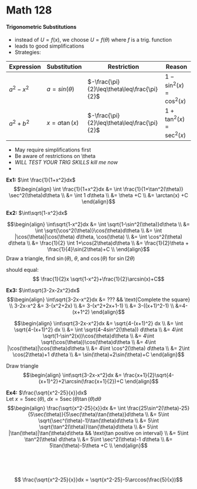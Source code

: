 # Math 128

#### Trigonometric Substitutions
  * instead of $U=f(x)$, we choose $U=f(\theta)$ where $f$ is a trig. function
  * leads to good simplifications
  * Strategies:

Expression |Substitution  |Restriction  |Reason
--- | --- | --- |---
$a^2-x^2$ | $a=sin(\theta)$ | $-\frac{\pi}{2}\leq\theta\leq\frac{\pi}{2}$ | $1-\sin^2(x)=\cos^2(x)$
$a^2+b^2$ | $x=a\tan(x)$ | $-\frac{\pi}{2}\leq\theta\leq\frac{\pi}{2}$ | $1+\tan^2(x)=\sec^2(x)$

  * May require simplifications first
  * Be aware of restrictions on \theta
  * _WILL TEST YOUR TRIG SKILLS kill me now_
  *

__Ex1:__ $\int \frac{1}{1+x^2}dx$
$$\begin{align}
\int \frac{1}{1+x^2}dx &= \int \frac{1}{1+\tan^2(\theta)} \sec^2(\theta)d\theta \\
&= \int 1 d\theta \\
&= \theta +C \\
&= \arctan(x) +C
\end{align}$$

__Ex2:__ $\int\sqrt{1-x^2}dx$

$$\begin{align}
\int\sqrt{1-x^2}dx &= \int \sqrt{1-\sin^2(\theta)}d\theta \\
&= \int \sqrt{\cos^2(\theta)}\cos(\theta)d\theta \\
&= \int |\cos(\theta)|\cos(\theta) d\theta, \cos(\theta) \\
&= \int \cos^2(\theta) d\theta \\
&= \frac{1}{2} \int 1+\cos(2\theta)d\theta \\
&= \frac{1}{2}\theta + \frac{1}{4}\sin(2\theta)+C \\
\end{align}$$
Draw a triangle, find $\sin(\theta)$, $\theta$, and $\cos(\theta)$ for $\sin(2\theta)$

should equal:
$$ \frac{1}{2}x \sqrt{1-x^2}+\frac{1}{2}\arcsin(x)+C$$

__Ex3:__ $\int\sqrt{3-2x-2x^2}dx$
$$\begin{align}
\int\sqrt{3-2x-x^2}dx &= ??? && \text{Complete the square} \\
3-2x-x^2 &= 3-(x^2+2x) \\
&= 3-(x^2+2x+1-1) \\
&= 3-((x+1)^2-1) \\
&=4-(x+1^2)
\end{align}$$

$$\begin{align}
\int\sqrt{3-2x-x^2}dx &= \sqrt{4-(x+1)^2} dx \\
&= \int \sqrt{4-(x+1)^2} dx \\
&= \int \sqrt(4-4sin^2(\theta)) d\theta \\
&= 4\int \sqrt(1-\sin^2(x))\cos(\theta)d\theta \\
&= 4\int \sqrt(\cos(\theta))\cos(\theta)d\theta \\
&= 4\int |\cos(\theta)|\cos(\theta)d\theta \\
&= 4\int \cos^2(\theta) d\theta \\
&= 2\int \cos(2\theta)+1 d\theta \\
&= \sin(\theta)+2\sin(\theta)+C
\end{align}$$

Draw triangle  
$$\begin{align}
\int\sqrt{3-2x-x^2}dx &= \frac{x+1}{2}\sqrt{4-(x+1)^2}+2\arcsin(\frac{x+1}{2})+C
\end{align}$$

__Ex4:__ $\frac{\sqrt{x^2-25}{x}}dx$  
Let $x=5\sec(\theta)$, $dx = 5\sec(\theta)\tan(\theta)d\theta$
$$\begin{align}
\frac{\sqrt{x^2-25}{x}}dx &= \int \frac{25\sin^2(\theta)-25}{5\sec(\theta)}{5\sec(\theta)\tan(\theta)}d\theta \\
&= 5\int \sqrt{\sec^(\theta)-1}\tan(\theta)d\theta \\
&= 5\int \sqrt{\tan^2(\theta)}\tan{\theta}d\theta \\
&= 5\int |\tan(\theta)|\tan(\theta)d\theta && \text{tan positive on interval} \\
&= 5\int \tan^2(\theta) d\theta \\
&= 5\int \sec^2(\theta)-1 d\theta \\
&= 5\tan(\theta)-5\theta +C \\
\end{align}$$

&nbsp;

&nbsp;


$$ \frac{\sqrt{x^2-25}{x}}dx = \sqrt{x^2-25}-5\arccos(\frac{5}{x})$$





&nbsp;

&nbsp;

&nbsp;
